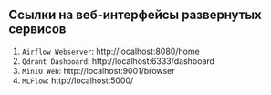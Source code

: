 ## Ссылки на веб-интерфейсы развернутых сервисов

1. `Airflow Webserver`: http://localhost:8080/home
2. `Qdrant Dashboard`: http://localhost:6333/dashboard
3. `MinIO Web`: http://localhost:9001/browser
4. `MLFlow`: http://localhost:5000/ 